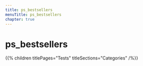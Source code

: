```yaml
---
title: ps_bestsellers
menuTitle: ps_bestsellers
chapter: true
---
```


# ps_bestsellers

{{% children titlePages="Tests" titleSections="Categories" /%}}